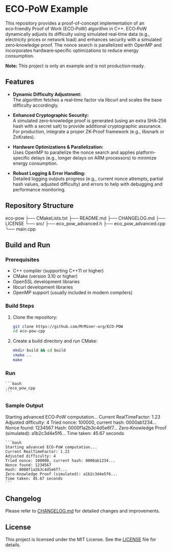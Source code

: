 # ECO‑PoW Example

This repository provides a proof-of-concept implementation of an eco‑friendly Proof of Work (ECO‑PoW) algorithm in C++. ECO‑PoW dynamically adjusts its difficulty using simulated real‑time data (e.g., electricity prices or network load) and enhances security with a simulated zero‑knowledge proof. The nonce search is parallelized with OpenMP and incorporates hardware‑specific optimizations to reduce energy consumption.

**Note:** This project is only an example and is not production‑ready.

## Features

- **Dynamic Difficulty Adjustment:**  
  The algorithm fetches a real‑time factor via libcurl and scales the base difficulty accordingly.

- **Enhanced Cryptographic Security:**  
  A simulated zero‑knowledge proof is generated (using an extra SHA‑256 hash with a secret salt) to provide additional cryptographic assurance. For production, integrate a proper ZK‑Proof framework (e.g., libsnark or ZoKrates).

- **Hardware Optimizations & Parallelization:**  
  Uses OpenMP to parallelize the nonce search and applies platform-specific delays (e.g., longer delays on ARM processors) to minimize energy consumption.

- **Robust Logging & Error Handling:**  
  Detailed logging outputs progress (e.g., current nonce attempts, partial hash values, adjusted difficulty) and errors to help with debugging and performance monitoring.

## Repository Structure

eco-pow 
├── CMakeLists.txt 
├── README.md 
├── CHANGELOG.md 
├── LICENSE 
└── src/ 
├── eco_pow_advanced.h 
├── eco_pow_advanced.cpp 
└── main.cpp


## Build and Run

### Prerequisites
- C++ compiler (supporting C++11 or higher)
- CMake (version 3.10 or higher)
- OpenSSL development libraries
- libcurl development libraries
- OpenMP support (usually included in modern compilers)

### Build Steps

1. Clone the repository:
   ```bash
   git clone https://github.com/MrMiner-org/ECO-POW
   cd eco-pow-cpp
   ```
   
2. Create a build directory and run CMake:
	```bash
	mkdir build && cd build
	cmake ..
	make
	```
	
### Run

	```bash
	./eco_pow_cpp
	```

### Sample Output

Starting advanced ECO‑PoW computation... Current RealTimeFactor: 1.23 Adjusted difficulty: 4 Tried nonce: 100000, current hash: 0000ab1234... Nonce found: 1234567 Hash: 0000f1a2b3c4d5e6f7... Zero‑Knowledge Proof (simulated): a1b2c3d4e5f6... Time taken: 45.67 seconds

	```bash
	Starting advanced ECO‑PoW computation...
	Current RealTimeFactor: 1.23
	Adjusted difficulty: 4
	Tried nonce: 100000, current hash: 0000ab1234...
	Nonce found: 1234567
	Hash: 0000f1a2b3c4d5e6f7...
	Zero‑Knowledge Proof (simulated): a1b2c3d4e5f6...
	Time taken: 45.67 seconds
	```


## Changelog

Please refer to [CHANGELOG.md](CHANGELOG.md) for detailed changes and improvements.

## License

This project is licensed under the MIT License. See the [LICENSE](LICENSE) file for details.

